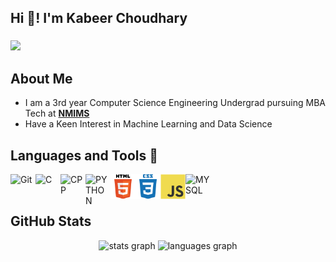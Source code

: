 <h2 align="left">Hi 👋! I'm Kabeer Choudhary </h2>

###

<a href="https://github.com/DenverCoder1/readme-typing-svg">
  <img src="https://readme-typing-svg.herokuapp.com?&font=IBM+Plex+Sans&color=FF9595&size=20&lines=Good+to+see+you+here!;Welcome+to+my+profile" />
</a>

###

## About Me

- I am a 3rd year Computer Science Engineering Undergrad pursuing MBA Tech at <a href="https://www.nmims.edu/"><b>NMIMS</b></a>
- Have a Keen Interest in Machine Learning and Data Science

## Languages and Tools 🧰

[<img align="left" alt="Git" width="40px" src="https://github.com/sahilsingh2402/sahilsingh2402/blob/main/files_ss2402/git.svg" />](https://git-scm.com/)

[<img align="left" alt="C" width="40px" src="https://github.com/sahilsingh2402/sahilsingh2402/blob/main/files_ss2402/c-original.svg" />](https://www.cprogramming.com/)

[<img align="left" alt="CPP" width="40px" src="https://github.com/sahilsingh2402/sahilsingh2402/blob/main/files_ss2402/cpp.svg" />](https://www.cplusplus.com/)

[<img align="left" alt="PYTHON" width="40px" src="https://github.com/sahilsingh2402/sahilsingh2402/blob/main/files_ss2402/python.svg" />](https://www.python.org/)

[<img align="left" alt="HTML" width="40px" src="https://raw.githubusercontent.com/devicons/devicon/master/icons/html5/html5-original-wordmark.svg" />](https://html.com/)

[<img align="left" alt="CSS" width="40px" src="https://raw.githubusercontent.com/devicons/devicon/master/icons/css3/css3-plain-wordmark.svg" />](https://www.w3.org/Style/CSS/Overview.en.html)

[<img align="left" alt="JS" width="40px" src="https://raw.githubusercontent.com/devicons/devicon/master/icons/javascript/javascript-original.svg" />](https://developer.mozilla.org/en-US/docs/Web/JavaScript)

[<img align="left" alt="MYSQL" width="40px" src="https://github.com/sahilsingh2402/sahilsingh2402/blob/main/files_ss2402/mysql.svg" />](https://www.mysql.com/)

<br>
<br>

## GitHub Stats

<div align="center">
  <img src="https://github-readme-stats.vercel.app/api?username=kabeeraa27&hide_title=false&hide_rank=false&show_icons=true&include_all_commits=true&count_private=true&disable_animations=false&theme=dracula&locale=en&hide_border=false" height="150" alt="stats graph"/>
  
  <img src="https://github-readme-stats.vercel.app/api/top-langs?username=kabeeraa27&locale=en&hide_title=false&layout=compact&card_width=320&langs_count=5&theme=dracula&hide_border=false" height="150" alt="languages graph" />
  
</div>

<!--
<p align="center">
 <a href="https://github-readme-stats.vercel.app/api?username=sudo-jarvis&show_icons=true&count_private=true&theme=onedark">
  <img align="center" src="https://github-readme-stats.vercel.app/api?username=sudo-jarvis&show_icons=true&count_private=true&theme=onedark&rank_icon=github" />
</a>
</p>

<p align="center">
<a href="https://github-readme-stats.vercel.app/api/top-langs/?username=sudo-jarvis&theme=onedark">
  <img align="center" src="https://github-readme-stats.vercel.app/api/top-langs/?username=sudo-jarvis&theme=onedark&exclude_repo=Competitive-Programming&hide=html,css,java" />
</a>
</p> -->
  
###



